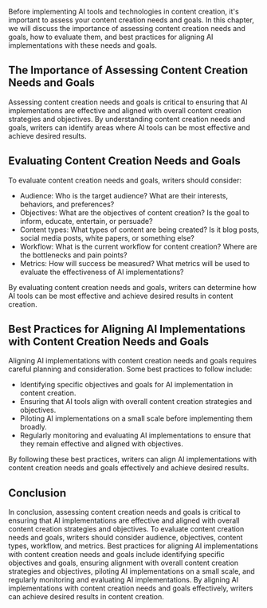 
Before implementing AI tools and technologies in content creation, it's important to assess your content creation needs and goals. In this chapter, we will discuss the importance of assessing content creation needs and goals, how to evaluate them, and best practices for aligning AI implementations with these needs and goals.

The Importance of Assessing Content Creation Needs and Goals
------------------------------------------------------------

Assessing content creation needs and goals is critical to ensuring that AI implementations are effective and aligned with overall content creation strategies and objectives. By understanding content creation needs and goals, writers can identify areas where AI tools can be most effective and achieve desired results.

Evaluating Content Creation Needs and Goals
-------------------------------------------

To evaluate content creation needs and goals, writers should consider:

* Audience: Who is the target audience? What are their interests, behaviors, and preferences?
* Objectives: What are the objectives of content creation? Is the goal to inform, educate, entertain, or persuade?
* Content types: What types of content are being created? Is it blog posts, social media posts, white papers, or something else?
* Workflow: What is the current workflow for content creation? Where are the bottlenecks and pain points?
* Metrics: How will success be measured? What metrics will be used to evaluate the effectiveness of AI implementations?

By evaluating content creation needs and goals, writers can determine how AI tools can be most effective and achieve desired results in content creation.

Best Practices for Aligning AI Implementations with Content Creation Needs and Goals
------------------------------------------------------------------------------------

Aligning AI implementations with content creation needs and goals requires careful planning and consideration. Some best practices to follow include:

* Identifying specific objectives and goals for AI implementation in content creation.
* Ensuring that AI tools align with overall content creation strategies and objectives.
* Piloting AI implementations on a small scale before implementing them broadly.
* Regularly monitoring and evaluating AI implementations to ensure that they remain effective and aligned with objectives.

By following these best practices, writers can align AI implementations with content creation needs and goals effectively and achieve desired results.

Conclusion
----------

In conclusion, assessing content creation needs and goals is critical to ensuring that AI implementations are effective and aligned with overall content creation strategies and objectives. To evaluate content creation needs and goals, writers should consider audience, objectives, content types, workflow, and metrics. Best practices for aligning AI implementations with content creation needs and goals include identifying specific objectives and goals, ensuring alignment with overall content creation strategies and objectives, piloting AI implementations on a small scale, and regularly monitoring and evaluating AI implementations. By aligning AI implementations with content creation needs and goals effectively, writers can achieve desired results in content creation.
